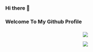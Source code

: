 ### Hi there 👋
### Welcome To My Github Profile
###

<p align="center"><a href="https://github.com/agathasenpai"><img src="https://github-readme-stats.vercel.app/api?username=agathasenpaio&show_icons=true&bg_color=30,00008B,800080&title_color=fff&text_color=fff&include_all_commits=true"></a></p>
<p align="center"><a href="https://github.com/agathasenpai"><img src="https://github-readme-streak-stats.herokuapp.com/?user=agathasenpai&theme=chartreuse-dark&hide_border=true&include_all_commits=true&count_private=true"></a></p>






 



